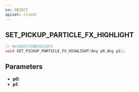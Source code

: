 ```yaml
---
ns: OBJECT
apiset: client
---
```

## SET_PICKUP_PARTICLE_FX_HIGHLIGHT

```c
// 0x1607C7D9B3021DF5
void SET_PICKUP_PARTICLE_FX_HIGHLIGHT(Any p0,Any p1);
```


## Parameters
* **p0**:
* **p1**: